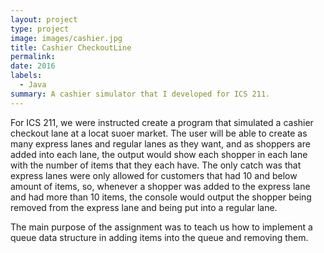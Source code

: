 ```yaml
---
layout: project
type: project
image: images/cashier.jpg
title: Cashier CheckoutLine 
permalink: 
date: 2016
labels:
  - Java
summary: A cashier simulator that I developed for ICS 211.
---
```


<div class="ui small rounded images">
 
</div>

For ICS 211, we were instructed create a program that simulated a cashier checkout lane at a locat suoer market. The user will be able to create as many express lanes and regular lanes as they want, and as shoppers are added into each lane, the output would show each shopper in each lane with the number of items that they each have. The only catch was that express lanes were only allowed for customers that had 10 and below amount of items, so, whenever a shopper was added to the express lane and had more than 10 items, the console would output the shopper being removed from the express lane and being put into a regular lane. 

The main purpose of the assignment was to teach us how to implement a queue data structure in adding items into the queue and removing them. 


